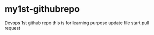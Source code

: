 # my1st-githubrepo
Devops 1st github repo
this is for learning purpose 
update file 
start pull request 
